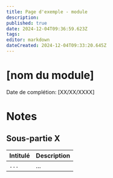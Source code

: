 ```yaml
---
title: Page d'exemple - module
description: 
published: true
date: 2024-12-04T09:36:59.623Z
tags: 
editor: markdown
dateCreated: 2024-12-04T09:33:20.645Z
---
```


# [nom du module]

Date de complétion: [XX/XX/XXXX]

# Notes

## Sous-partie X

| Intitulé | Description |
| -------- | ----------- |
| `...`    | ...         |
